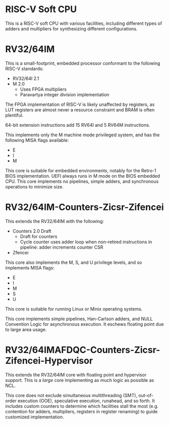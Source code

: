 RISC-V Soft CPU
===============

This is a RISC-V soft CPU with various facilities, including different
types of adders and multipliers for synthesizing different configurations.

# RV32/64IM

This is a small-footprint, embedded processor conformant to the following
RISC-V standards:

* RV32/64I 2.1
* M 2.0
  * Uses FPGA multipliers
  * Paravartya integer division implementation

The FPGA implementation of RISC-V is likely unaffected by registers, as LUT
registers are almost never a resource constraint and BRAM is often plentiful.

64-bit extension instructions add 15 RV64I and 5 RV64M instructions.

This implements only the M machine mode privileged system, and has the
following MISA flags available:

* E
* I
* M

This core is suitable for embedded environments, notably for the Retro-1 BIOS
implementation.  UEFI always runs in M mode on the BIOS embedded CPU.  This
core implements no pipelines, simple adders, and synchronous operations to
minimize size.

# RV32/64IM-Counters-Zicsr-Zifencei

This extends the RV32/64IM with the following:

* Counters 2.0 Draft
  * Draft for counters
  * Cycle counter uses adder loop when non-retired instructions in pipeline:  adder increments counter CSR
* Zfencei

This core also implements the M, S, and U privilege levels, and so implements
MISA flags:

* E
* I
* M
* S
* U

This core is suitable for running Linux or Minix operating systems.

This core implements simple pipelines, Han-Carlson adders, and NULL Convention
Logic for asynchronous execution.  It eschews floating point due to large area
usage.

# RV32/64IMAFDQC-Counters-Zicsr-Zifencei-Hypervisor

This extends the RV32/64IM core with floating point and hypervisor support.
This is a *large* core implementing as much logic as possible as NCL.

This core does not exclude simultaneous multithreading (SMT), out-of-order
execution (OOE), speculative execution, runahead, and so forth.  It includes
custom counters to determine which facilities stall the most (e.g. contention
for adders, multipliers, registers in register renaming) to guide customized
implementation.

